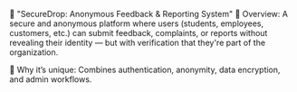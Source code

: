 🔐 "SecureDrop: Anonymous Feedback & Reporting System"
🌟 Overview:
A secure and anonymous platform where users (students, employees, customers, etc.) can submit feedback, complaints, or reports without revealing their identity — but with verification that they're part of the organization.

🧠 Why it’s unique:
Combines authentication, anonymity, data encryption, and admin workflows.

